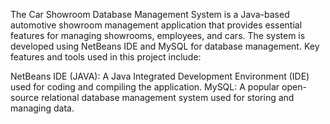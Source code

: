 The Car Showroom Database Management System is a Java-based automotive showroom management application that provides essential features for managing showrooms, employees, and cars. The system is developed using NetBeans IDE and MySQL for database management. Key features and tools used in this project include:

NetBeans IDE (JAVA): A Java Integrated Development Environment (IDE) used for coding and compiling the application.
MySQL: A popular open-source relational database management system used for storing and managing data.

